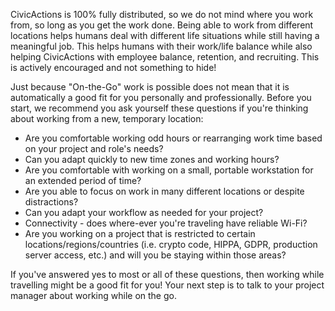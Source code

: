 CivicActions is 100% fully distributed, so we do not mind where you work from, so long as you get the work done. Being able to work from different locations helps humans deal with different life situations while still having a meaningful job. This helps humans with their work/life balance while also helping CivicActions with employee balance, retention, and recruiting. This is actively encouraged and not something to hide!

Just because "On-the-Go" work is possible does not mean that it is automatically a good fit for you personally and professionally. Before you start, we recommend you ask yourself these questions if you're thinking about working from a new, temporary location:

*   Are you comfortable working odd hours or rearranging work time based on your project and role's needs?
*   Can you adapt quickly to new time zones and working hours?
*   Are you comfortable with working on a small, portable workstation for an extended period of time?
*   Are you able to focus on work in many different locations or despite distractions?
*   Can you adapt your workflow as needed for your project?
*   Connectivity - does where-ever you're traveling have reliable Wi-Fi?
*   Are you working on a project that is restricted to certain locations/regions/countries (i.e. crypto code, HIPPA, GDPR, production server access, etc.) and will you be staying within those areas?

If you've answered yes to most or all of these questions, then working while travelling might be a good fit for you! Your next step is to talk to your project manager about working while on the go.
